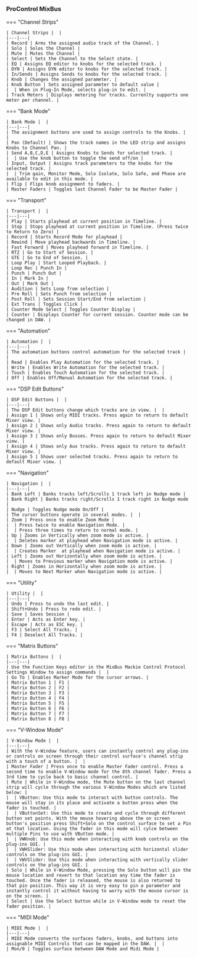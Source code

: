 #

### ProControl MixBus

=== "Channel Strips"

    | Channel Strips |  |
    |---|---|
    | Record | Arms the assigned audio track of the Channel. |
    | Solo | Solos the Channel |
    | Mute | Mutes the Channel |
    | Select | Sets the Channel to the Select state. |
    | EQ | Assigns EQ editor to knobs for the selected track. |
    | DYN | Assigns DYN editor to knobs for the selected track. |
    | In/Sends | Assigns Sends to knobs for the selected track. |
    | Knob | Changes the assigned parameter. |
    | Knob Button | Sets assigned parameter to default value |
    |  | When in Plug-In Mode, selects plug-in to edit. |
    | Track Meters | Displays metering for tracks. Currenlty supports one meter per channel. |

=== "Bank Mode"

    | Bank Mode |  |
    |---|---|
    | The assignment buttons are used to assign controls to the Knobs. |  |
    | Pan (Default) | Shows the track names in the LED strip and assigns Knobs to Channel Pan. |
    | Send A,B,C,D,E | Assigns Knobs to Sends for selected track. |
    |  | Use the knob button to toggle the send off/on |
    | Input, Output | Assigns track parameters to the knobs for the selected track. |
    |  | Trim gain, Monitor Mode, Solo Isolate, Solo Safe, and Phase are available to edit in this mode. |
    | Flip | Flips knob assignment to faders. |
    | Master Faders | Toggles last Channel Fader to be Master Fader |

=== "Transport"

    | Transport |  |
    |---|---|
    | Play | Starts playhead at current position in Timeline. |
    | Stop | Stops playhead at current position in Timeline. (Press twice to Return to Zero) |
    | Record | Starts Record Mode for playhead |
    | Rewind | Move playhead backwards in Timeline. |
    | Fast Forward | Moves playhead forward in Timeline. |
    | RTZ | Go to Start of Session. |
    | GTE | Go to End of Session. |
    | Loop Play | Start Looped Playback. |
    | Loop Rec | Punch In |
    | Punch | Punch Out |
    | In | Mark In |
    | Out | Mark Out |
    | Audition | Sets Loop from selection |
    | Pre Roll | Sets Punch from selection |
    | Post Roll | Sets Session Start/End from selection |
    | Ext Trans | Toggles Click |
    | Counter Mode Select | Toggles Counter Display |
    | Counter | Displays Counter for current session. Counter mode can be changed in DAW. |

=== "Automation"

    | Automation |  |
    |---|---|
    | The automation buttons control automation for the selected track |  |
    | Read | Enables Play Automation for the selected track. |
    | Write | Enables Write Automation for the selected track. |
    | Touch | Enables Touch Automation for the selected track. |
    | Off | Enables Off/Manual Automation for the selected track. |

=== "DSP Edit Buttons"

    | DSP Edit Buttons |  |
    |---|---|
    | The DSP Edit buttons change which tracks are in view. |  |
    | Assign 1 | Shows only MIDI tracks. Press again to return to default Mixer view. |
    | Assign 2 | Shows only Audio tracks. Press again to return to default Mixer view. |
    | Assign 3 | Shows only Busses. Press again to return to default Mixer view. |
    | Assign 4 | Shows only Aux tracks. Press again to return to default Mixer view. |
    | Assign 5 | Shows user selected tracks. Press again to return to default Mixer view. |

=== "Navigation"

    | Navigation |  |
    |---|---|
    | Bank Left | Banks tracks left/Scrolls 1 track left in Nudge mode |
    | Bank Right | Banks tracks right/Scrolls 1 track right in Nudge mode |
    | Nudge | Toggles Nudge mode On/Off |
    | The cursor buttons operate in several modes. |  |
    | Zoom | Press once to enable Zoom Mode |
    |  | Press twice to enable Navigation Mode. |
    |  | Press three times to return to normal mode. |
    | Up | Zooms in Vertically when zoom mode is active. |
    |  | Deletes marker at playhead when Navigation mode is active. |
    | Down | Zooms out Vertically when zoom mode is active. |
    |  | Creates Marker  at playhead when Navigation mode is active. |
    | Left | Zooms out Horizontally when zoom mode is active. |
    |  | Moves to Previous marker when Navigation mode is active. |
    | Right | Zooms in Horizontally when zoom mode is active. |
    |  | Moves to Next Marker when Navigation mode is active. |

=== "Utility"

    | Utility |  |
    |---|---|
    | Undo | Press to undo the last edit. |
    | Shift+Undo | Press to redo edit. |
    | Save | Saves Session |
    | Enter | Acts as Enter key. |
    | Escape | Acts as ESC key. |
    | F3 | Select All Tracks. |
    | F4 | Deselect All Tracks. |

=== "Matrix Buttons"

    | Matrix Buttons |  |
    |---|---|
    | Use the Function Keys editor in the MixBus Mackie Control Protocol Settings Window to assign commands |  |
    | Go To | Enables Marker Mode for the cursor arrows. |
    | Matrix Button 1 | F1 |
    | Matrix Button 2 | F2 |
    | Matrix Button 3 | F3 |
    | Matrix Button 4 | F4 |
    | Matrix Button 5 | F5 |
    | Matrix Button 6 | F6 |
    | Matrix Button 7 | F7 |
    | Matrix Button 8 | F8 |

=== "V-Window Mode"

    | V-Window Mode |  |
    |---|---|
    | With the V-Window feature, users can instantly control any plug-ins or controls on screen through their control surface's channel strip with a touch of a button. |  |
    | Master Fader | Press once to enable Master Fader control. Press a second time to enable V-Window mode for the 8th channel fader. Press a 3rd time to cycle back to basic channel control. |
    | Mute | While in V-Window mode, the Mute button on the last channel strip will cycle through the various V-Window Modes which are listed below: |
    |  | VButton: Use this mode to interact with button controls. The mouse will stay in its place and activate a button press when the fader is touched. |
    |  | VButtonSet: Use this mode to create and cycle through different button set points. With the mouse hovering above the on screen button's position press Shift+Solo on the control surface to set a Pin at that location. Using the fader in this mode will cylce between multiple Pins to use with VButton mode. |
    |  | VWKnob: Use this mode when interacting with knob controls on the plug-ins GUI. |
    |  | VWHSlider: Use this mode when interacting with horizontal slider controls on the plug-ins GUI. |
    |  | VWVSlider: Use this mode when interacting with vertically slider controls on the plug-ins GUI. |
    | Solo | While in V-Window Mode, pressing the Solo button will pin the mouse location and revert to that location any time the fader is touched. Once the fader is released, the mouse is also returned to that pin position. This way it is very easy to pin a parameter and instantly control it without having to worry with the mouse cursor is on the screen. |
    | Select | Use the Select button while in V-Window mode to reset the fader position. |

=== "MIDI Mode"

    | MIDI Mode |  |
    |---|---|
    | MIDI Mode converts the surfaces faders, knobs, and buttons into assignable MIDI Controls that can be mapped in the DAW. |  |
    | Mon/0 | Toggles surface between DAW Mode and Midi Mode |